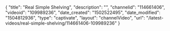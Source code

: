 {
    "title": "Real Simple Shelving",
    "description": "",
    "channelid": "114661406",
    "videoid": "109989236",
    "date_created": "1502522495",
    "date_modified": "1504812936",
    "type": "captivate",
    "layout": "channelVideo",
    "url": "\/latest-videos\/real-simple-shelving\/114661406-109989236"
}